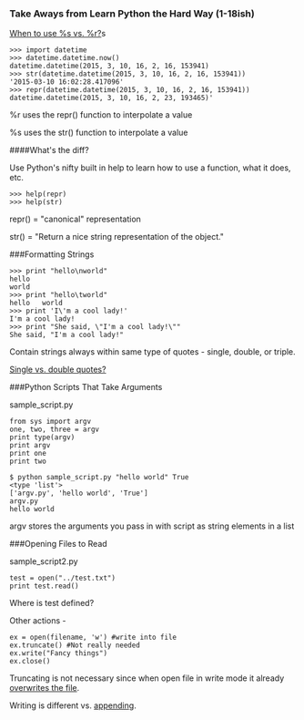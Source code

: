 ### Take Aways from Learn Python the Hard Way (1-18ish)

[When to use %s vs. %r?](http://stackoverflow.com/questions/6005159/when-to-use-r-instead-of-s-in-python)s

```
>>> import datetime
>>> datetime.datetime.now()
datetime.datetime(2015, 3, 10, 16, 2, 16, 153941)
>>> str(datetime.datetime(2015, 3, 10, 16, 2, 16, 153941))
'2015-03-10 16:02:28.417096'
>>> repr(datetime.datetime(2015, 3, 10, 16, 2, 16, 153941))
datetime.datetime(2015, 3, 10, 16, 2, 23, 193465)'
```

%r uses the repr() function to interpolate a value 

%s uses the str() function to interpolate a value

####What's the diff?

Use Python's nifty built in help to learn how to use a function, what it does, etc.

```
>>> help(repr)
>>> help(str)
```

repr() = "canonical" representation

str() = "Return a nice string representation of the object."


###Formatting Strings

```
>>> print "hello\nworld"
hello
world
>>> print "hello\tworld"
hello	world
>>> print 'I\'m a cool lady!'
I'm a cool lady!
>>> print "She said, \"I'm a cool lady!\""
She said, "I'm a cool lady!"
```

Contain strings always within same type of quotes - single, double, or triple. 

[Single vs. double quotes?](http://stackoverflow.com/questions/56011/single-quotes-vs-double-quotes-in-python)


###Python Scripts That Take Arguments

sample_script.py
```
from sys import argv
one, two, three = argv
print type(argv)
print argv
print one
print two
```

```
$ python sample_script.py "hello world" True
<type 'list'>
['argv.py', 'hello world', 'True']
argv.py
hello world
```

argv stores the arguments you pass in with script as string elements in a list


###Opening Files to Read

sample_script2.py
```
test = open("../test.txt")
print test.read()
```

Where is test defined?

Other actions -
```
ex = open(filename, 'w') #write into file
ex.truncate() #Not really needed
ex.write("Fancy things")
ex.close()
```
Truncating is not necessary since when open file in write mode it already [overwrites the file](http://stackoverflow.com/questions/4562100/why-truncate-when-we-open-a-file-in-w-mode-in-python).

Writing is different vs. [appending](http://stackoverflow.com/questions/4706499/how-do-you-append-to-a-file-in-python).


